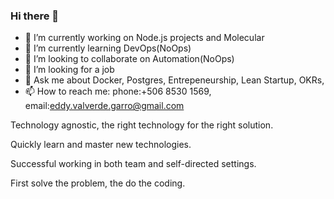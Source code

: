 ### Hi there 👋

<!--
**eddy-dot/eddy-dot** is a ✨ _special_ ✨ repository because its `README.md` (this file) appears on your GitHub profile.

Here are some ideas to get you started:

- 🔭 I’m currently working on ...
- 🌱 I’m currently learning ...
- 👯 I’m looking to collaborate on ...
- 🤔 I’m looking for help with ...
- 💬 Ask me about ...
- 📫 How to reach me: ...
- 😄 Pronouns: ...
- ⚡ Fun fact: ...
-->
- 🔭 I’m currently working on Node.js projects and Molecular
- 🌱 I’m currently learning DevOps(NoOps)
- 👯 I’m looking to collaborate on Automation(NoOps)
- 🤔 I’m looking for a job
- 💬 Ask me about Docker, Postgres, Entrepeneurship, Lean Startup, OKRs,
- 📫 How to reach me: phone:+506 8530 1569, email:eddy.valverde.garro@gmail.com

Technology agnostic, the right technology for the right solution.

Quickly learn and master new technologies.

Successful working in both team and self-directed settings.

First solve the problem, the do the coding.


